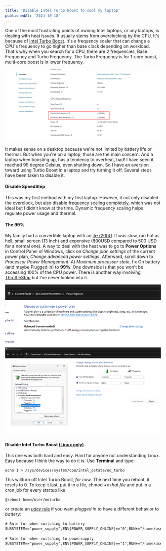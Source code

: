 ```yaml
---
title: 'Disable Intel Turbo Boost to cool my laptop'
publishedAt: '2024-10-18'
---
```

One of the most frustrating points of owning Intel laptops, or any laptops, is dealing with
heat issues. It usually stems from overclocking by the CPU. It's because of 
[Intel Turbo Boost](https://en.wikipedia.org/wiki/Intel_Turbo_Boost). It's a frequency scaler that can
change a CPU's frequency to go higher than base clock depending on workload. That's why when you 
search for a CPU, there are 2 frequencies, Base Frequency and Turbo Frequency. The Turbo Frequency
is for 1-core boost, multi-core boost is in lower frequency.

![](/images/blog/241018/9750h.png)

It makes sense on a desktop because we're not limited by battery life or thermal. But when you're on
a laptop, those are the main concern. And a laptop when boosting up, has a tendency to overheat, bad!
I have seen it reached 99 degree Celsius, even shutting down. So I have an aversion toward using 
Turbo Boost in a laptop and try turning it off. Several steps have been taken to disable it.

#### Disable SpeedStep
This was my first method with my first laptop. However, it not only disabled the overclock, but also
disable frequency scaling completely, which was not ideal but I didn't know at the time. Dynamic frequency
scaling helps regulate power usage and thermal.

#### The 99%
My family had a convertible laptop with an [i5-7200U](https://ark.intel.com/content/www/us/en/ark/products/95443/intel-core-i5-7200u-processor-3m-cache-up-to-3-10-ghz.html). It was slow, ran hot as hell, small screen (13 inch) 
and expensive (800USD compared to 500 USD for a normal one). A way to deal with the heat was to go to **Power Options**
in Control Panel of Windows, click on *Change plan settings* of the current power plan, *Change advanced power settings*.
Afterward, scroll down to *Processor Power Management*. At *Maximum processor state*, fix On battery (and maybe
Plugged in) to **99%**. One downside is that you won't be accessing 100% of the CPU power. There is another way involving
[ThrottleStop](https://www.techpowerup.com/download/techpowerup-throttlestop/) but I've never looked into it.

![](/images/blog/241018/power-1.png)
![](/images/blog/241018/power-2.png)

#### Disable Intel Turbo Boost [(Linux only)](https://forums.linuxmint.com/viewtopic.php?t=355295)
This one was both hard and easy. Hard for anyone not understanding Linux. Easy because I think the way to do it is.
Use **Terminal** and type:
```
echo 1 > /sys/devices/system/cpu/intel_pstate/no_turbo
```
This willturn off Intel Turbo Boost, *for now*. The next time you reboot, it resets to 0. To keep it
last, put it in a file, chmod +x *that file* and put in  a cron job for every startup like
```
@reboot home/user/noturbo
```
or create an [*udev* rule](https://superuser.com/questions/1417292/udev-rule-to-start-a-command-on-ac-battery-plug-unplug-event)
if you want *plugged in* to have a different behavior to *battery*:
```
# Rule for when switching to battery
SUBSYSTEM=="power_supply",ENV{POWER_SUPPLY_ONLINE}=="0",RUN+="/home/user/noturbo"

# Rule for when switching to powersupply
SUBSYSTEM=="power_supply",ENV{POWER_SUPPLY_ONLINE}=="1",RUN+="/home/user/noturbo"
```
